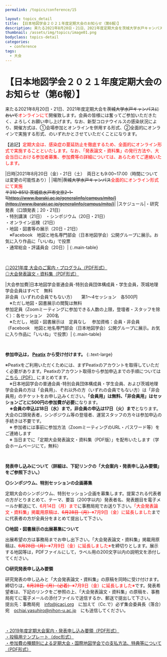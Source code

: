 ```yaml
---
permalink: /topics/conference/15

layout: topics_detail
title: 【日本地図学会２０２１年度定期大会のお知らせ（第6報）】
description: 来たる2021年8月20日・21日、2021年度定期大会を茨城大学水戸キャンパスにおいてオンラインにて開催致します。
thumbnail: /assets/img/topics/image01.png
bodyclass: topics-detail
categories:
  - conference
tags:
  - 大会
---
```


# 【日本地図学会２０２１年度定期大会のお知らせ（第6報）】
来たる2021年8月20日・21日、2021年度定期大会を<s>茨城大学水戸キャンパスにおいて</s><font color="#ff0000">オンラインにて</font>開催致します。会員の皆様には奮ってご参加いただきたく、よろしくお願い申し上げます。なお、新型コロナウイルスの感染状況により、開催方式は、①会場参加とオンラインを併用する形式、②全面的にオンラインで実施する形式、のいずれかとさせていただくことになります。

【追記】<font color="#ff0000">定期大会は、感染症の蔓延防止を徹底するため、全面的にオンライン形式で実施することといたします。なお、「発表論文・資料集」の発行方法や、大会当日における参加者募集、参加費等の詳細については、あらためてご連絡いたします。</font>

|日時|2021年8月20日（金）・21日（土）　両日とも9:00~17:00（時間については変更の可能性あり）|
|場所|<s>茨城大学水戸キャンパス</s><font color="#ff0000">全面的にオンライン形式にて実施</font><br><s>〒310-8512 茨城県水戸市文京2-1-1[https://www.ibaraki.ac.jp/generalinfo/campus/mito/](https://www.ibaraki.ac.jp/generalinfo/campus/mito/)</s>|
|スケジュール|・研究発表（口頭発表；20・21日）<br>・特別講演（21日） ・シンポジウム（20日・21日）<br>・オンライン巡検（21日）<br>・地図・図書等の展示（20日・21日）<br>　※Facebook　地図と地名専門部会（日本地図学会）公開グループに展示。お気に入り作品に「いいね」で投票<br>・通常総会・評議員会（20日）|
{:.main-table}

<br>

[◎2021年度 大会のご案内・プログラム（PDF形式）](../../archive/file/program/program2021.pdf)<br>
[◎大会発表論文・資料集（PDF形式）](../../archive/file/program/proceedings2021.pdf)


|大会参加費|日本地図学会普通会員･特別会員団体構成員・学生会員，茨城地理学会会員はすべて　無料<br>非会員（いずれの会員でもない方）　　第1～4セッション　各500円<br>　※ただし地図・図書展示の閲覧は無料<br>参加定員（Zoomミーティングに参加できる人数の上限，登壇者・スタッフを除く）：各セッション　200名<br>　※ただし，地図・図書展示は　定員なし　 参加資格：会員・非会員（Facebook　地図と地名専門部会（日本地図学会）公開グループに展示。お気に入り作品に「いいね」で投票）|
{:.main-table}

<br>

<b>参加申込は， [Peatix](https://jcacj2021.peatix.com/) から受け付けます。</b>
{:.text-large}

※Peatixをご利用いただくためには、まずPeatixのアカウントを取得していただく必要があります。Peatixのアカウント取得から参加申込までの手順については [こちら（PDF）](http://jcacj.org/file/program/participation2021.pdf) にまとめてます。<br>
　※日本地図学会の普通会員･特別会員団体構成員・学生会員、および茨城地理学会会員の方は「会員用」、それ以外の方（いずれの会員でもない方）は「非会員用」のチケットをお申し込みください。<b>「会員用」は無料、「非会員用」はセッションごとに500円の参加費が必要</b>になります。<br>
　<b>※会員の申込は18日（水）まで，非会員の申込は17日（火）まで</b>となります。大会の口頭発表者，シンポジウム等の登壇者、運営スタッフの方々は参加申込の手続きは不要です。<br>
　※ 参加者には事前に参加方法（ZoomミーティングのURL・パスワード等）をご連絡します<br>
　※ 当日までに「定期大会発表論文・資料集（PDF版）」を配布いたします（学会ホームページにて，無料）

<br>

**発表申し込みについて（詳細は、下記リンクの「大会案内・発表申し込み要領」をご参照下さい。）**

**◎シンポジウム、特別セッションの企画募集**

定期大会のシンポジウム、特別セッション企画を募集します。提案される代表者の方がとりまとめて、テーマ、要旨（200字以内）発表者名、発表題目を電子メールか郵送にて、<font color="#ff0000">6月14日（月）まで</font>に事務局宛でお送り下さい。<font color="#ff0000">「大会発表論文・資料集」掲載用原稿は、<s>6月28日（月）</s>※7月9日（金）に延長しました</font>までに代表者の方が全員分をまとめて提出して下さい。

**◎地図・図書展示の出展募集について**

出展希望の方は事務局までお申し出下さい。「大会発表論文・資料集」掲載用原稿は、<font color="#ff0000"><s>6月28日（月）</s>※7月9日（金）に延長しました※</font>を締切りとします。展示する地図等は，PDFファイルにして，ラベル用の200文字以内の説明文を添付してください。

**◎研究発表申し込み要領**

研究発表の申し込みと「大会発表論文・資料集」の原稿を同時に受け付けます。締切りは，<font color="#ff0000"><s>6月28日（月）（必着）</s>※7月9日（金）に延長しました※</font>です。発表希望者は、下記のリンクをご参照の上、「大会発表論文・資料集」の原稿を、事務局宛てに電子メールの添付ファイルで送信するか、郵送で提出して下さい。<br>
提出先：事務局宛　[info@jcacj.org](<mailto:info@jcacj.org?cc=ochiai.yasuhiro@nihon-u.ac.jp>)　に加えて（Cc.で）必ず集会委員長（落合）宛　[ochiai.yasuhiro@nihon-u.ac.jp](<mailto:ochiai.yasuhiro@nihon-u.ac.jp>)　にも送信してください。

<br>

[・2019年度定期大会案内・発表申し込み要領（PDF形式）](../../archive/file/entry/entryguide2021.pdf)<br>
[・投稿用テンプレート（doc形式）](../../archive/file/entry/Templete2021JCA.doc)<br>
[・参加費の種類別による定期大会・国際地図学会での支払方法、特典等について（PDF形式）](../../archive/file/entry/Sample2021JCA.doc)

